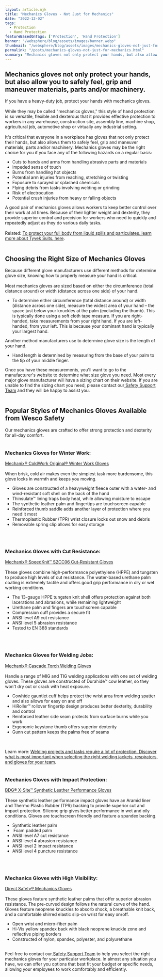 ```yaml
---
layout: article.njk
title: "Mechanics Gloves - Not Just for Mechanics"
date: "2022-12-02"
tags:
  - Protection
  - Hand Protection
featureBasedOnTags: ['Protection', 'Hand Protection']
banner: "/websphere/blog/assets/images/banner.webp"
thumbnail: "/websphere/blog/assets/images/mechanics-gloves-not-just-for-mechanics.webp"
permalink: "/posts/mechanics-gloves-not-just-for-mechanics.html"
summary: "Mechanics gloves not only protect your hands, but also allow you to safely feel, grip and maneuver materials, parts and/or machinery."
---
```


<h2 class="intro">Mechanics gloves not only protect your hands, but also allow you to safely feel, grip and maneuver materials, parts and/or machinery.</h2>
If you have a heavy-duty job, protect your hands with mechanics gloves.
<br><br>
While they may be called "mechanics gloves," this style of hand protection is so versatile, flexible and dexterous that it provides effective protection to workers in any warehouse, construction site, assembly line, machine shop, agricultural job, automotive shop or virtually any industrial setting.
<br><br>
It's critical that everyone in a workplace has gloves that not only protect their hands, but also allows them to safely feel, grip and maneuver materials, parts and/or machinery. Mechanics gloves may be the right choice for you if you face any of the following hazards on a regular basis: 
<ul>
<li>
Cuts to hands and arms from handling abrasive parts and materials

</li>
<li>
Impeded sense of touch

</li>
<li>
Burns from handling hot objects

</li>
<li>
Potential arm injuries from reaching, stretching or twisting

</li>
<li>
Exposure to sprayed or splashed chemicals

</li>
<li>
Flying debris from tasks involving welding or grinding

</li>
<li>
Risk of electrocution

</li>
<li>
Potential crush injuries from heavy or falling objects

</li>
</ul>
A good pair of mechanics gloves allows workers to keep better control over their work at all times. Because of their lighter weight and dexterity, they provide superior control and precision for workers who need to quickly and repeatedly adjust as they do various daily tasks.
<br><br>
Related: <a href="https://conney.com/websphere/blog/posts/suit-yourself-and-your-workforce-with-a-tyvek-suit.html">To protect your full body from liquid spills and particulates, learn more about Tyvek Suits, here</a>.
<br><br>
<h2>Choosing the Right Size of Mechanics Gloves</h2>
Because different glove manufacturers use different methods for determine glove size, knowing how to properly measure your hand is critical.
<br><br>
Most mechanics gloves are sized based on either the circumference (total distance around) or width (distance across one side) of your hand.
<ul>
<li>
To determine either circumference (total distance around) or width (distance across one side), measure the widest area of your hand – the space just below your knuckles at the palm (excluding the thumb). This is typically done using a soft cloth tape measure. If you are right-handed, take measurements from your right hand. If you are left-handed, from your left. This is because your dominant hand is typically your largest hand.

</li>
</ul>
Another method manufacturers use to determine glove size is the length of your hand.
<ul>
<li>
Hand length is determined by measuring from the base of your palm to the tip of your middle finger.

</li>
</ul>
Once you have these measurements, you'll want to go to the manufacturer's website to determine what size glove you need. Most every major glove manufacturer will have a sizing chart on their website. If you are unable to find the sizing chart you need, please contact our<a href="https://www.conney.com/pages/safetyservices?utm_medium=Mechanics-Gloves&amp;utm_source=Blog&amp;utm_campaign=Safety-Support-Team"> Safety Support Team</a> and they will be happy to assist you.
<br><br>
<h2>Popular Styles of Mechanics Gloves Available from Wesco Safety</h2>
Our mechanics gloves are crafted to offer strong protection and dexterity for all-day comfort.
<br><br>
<h3>Mechanics Gloves for Winter Work:</h3>
<a href="https://www.conney.com/style/mechanix-coldwork-original-winter-work-gloves?PMWTNO=000000000386629&amp;utm_medium=Mechanics-Gloves&amp;utm_source=Blog&amp;utm_campaign=Mechanix">Mechanix&reg; ColdWork Original&reg; Winter Work Gloves</a>
<br><br>
When brisk, cold air makes even the simplest task more burdensome, this glove locks in warmth and keeps you moving.
<ul>
<li>
Gloves are constructed of a heavyweight fleece outer with a water- and wind-resistant soft shell on the back of the hand

</li>
<li>
Thinsulate&trade; lining traps body heat, while allowing moisture to escape

</li>
<li>
The synthetic leather palm and fingertips are touchscreen capable

</li>
<li>
Reinforced thumb saddle adds another layer of protection where you need it most

</li>
<li>
Thermoplastic Rubber (TPR) wrist closure locks out snow and debris

</li>
<li>
Removable spring clip allows for easy storage

</li>
</ul>
<br><br>
<h3>Mechanics Gloves with Cut Resistance:</h3>
<a href="https://www.conney.com/style/mechanix-speedknit-s2cc06-cut-resistant-gloves?PMSRCH=speedknit&amp;utm_medium=Mechanics-Gloves&amp;utm_source=Blog&amp;utm_campaign=Mechanix">Mechanix&reg; SpeedKnit&trade; S2CC06 Cut-Resistant Gloves</a>
<br><br>
These gloves combine high-performance polyethylene (HPPE) and tungsten to produce high levels of cut resistance. The water-based urethane palm coating is extremely tactile and offers good grip performance in dry or wet working conditions.
<ul>
<li>
The 13-gauge HPPE tungsten knit shell offers protection against both lacerations and abrasions, while remaining lightweight

</li>
<li>
Urethane palm and fingers are touchscreen capable

</li>
<li>
Compression cuff provides a secure fit

</li>
<li>
ANSI level A9 cut resistance

</li>
<li>
ANSI level 5 abrasion resistance

</li>
<li>
Tested to EN 388 standards

</li>
</ul>
<br><br>
<h3>Mechanics Gloves for Welding Jobs:</h3>
<a href="https://www.conney.com/style/mechanix-cascade-torch-welding-gloves?utm_medium=Mechanics-Gloves&amp;utm_source=Blog&amp;utm_campaign=Mechanix">Mechanix&reg; Cascade Torch Welding Gloves</a>
<br><br>
Handle a range of MIG and TIG welding applications with one set of welding gloves. These gloves are constructed of Durahide&trade; cow leather, so they won't dry out or crack with heat exposure.
<ul>
<li>
Cowhide gauntlet cuff helps protect the wrist area from welding spatter and also allows for easy on and off

</li>
<li>
HiRoller&trade; rollover fingertip design produces better dexterity, durability and control

</li>
<li>
Reinforced leather side seam protects from surface burns while you work

</li>
<li>
Ergonomic keystone thumb offers superior dexterity

</li>
<li>
Gunn cut pattern keeps the palms free of seams

</li>
</ul>
<br><br>
Learn more: <a href="https://www.conney.com/websphere/blog/posts/choosing-the-right-welding-jackets-welding-respirators-welding-gloves.html">Welding projects and tasks require a lot of protection. Discover what is most important when selecting the right welding jackets, respirators, and gloves for your team</a>.
<br><br>
<h3>Mechanics Gloves with Impact Protection:</h3>
<a href="https://www.conney.com/style/bdg-x-site-synthetic-leather-performance-gloves-cut-resistant-spandex-backing-touchscreen-friendly?utm_medium=Mechanics-Gloves&amp;utm_source=Blog&amp;utm_campaign=BDG">BDG&reg; X-Site&trade; Synthetic Leather Performance Gloves</a>
<br><br>
These synthetic leather performance impact gloves have an Aramid liner and Thermo Plastic Rubber (TPR) backing to provide superior cut and impact protection. Silicone grip gives better performance in wet and oily conditions. Gloves are touchscreen friendly and feature a spandex backing.
<ul>
<li>
Synthetic leather palm

</li>
<li>
 Foam padded palm

</li>
<li>
ANSI level A7 cut resistance

</li>
<li>
ANSI level 4 abrasion resistance

</li>
<li>
ANSI level 2 impact resistance

</li>
<li>
ANSI level 4 puncture resistance

</li>
</ul>
<br><br>
<h3>Mechanics Gloves with High Visibility:</h3>
<a href="https://www.conney.com/style/direct-safety-mechanics-glove-open-wrist?PMWTNO=000000000353503&amp;utm_medium=Mechanics-Gloves&amp;utm_source=Blog&amp;utm_campaign=DirectSafety">Direct Safety&reg; Mechanics Gloves</a>
<br><br>
These gloves feature synthetic leather palms that offer superior abrasion resistance. The pre-curved design follows the natural curve of the hand. Gloves feature neoprene knuckles to absorb shock, a breathable knit back, and a comfortable shirred elastic slip-on wrist for easy on/off.
<ul>
<li>
Open wrist and micro-fiber palm

</li>
<li>
Hi-Vis yellow spandex back with black neoprene knuckle zone and reflective piping borders

</li>
<li>
Constructed of nylon, spandex, polyester, and polyurethane

</li>
</ul>
<br>
Feel free to contact our<a href="https://www.conney.com/pages/safetyservices?utm_medium=Mechanics-Gloves&amp;utm_source=Blog&amp;utm_campaign=Safety-Support-Team"> Safety Support Team</a> to help you select the right mechanics gloves for your particular workplace. In almost any situation you have, we can offer you options that best fit your budget or specific needs, allowing your employees to work comfortably and efficiently.
<br>
<br>